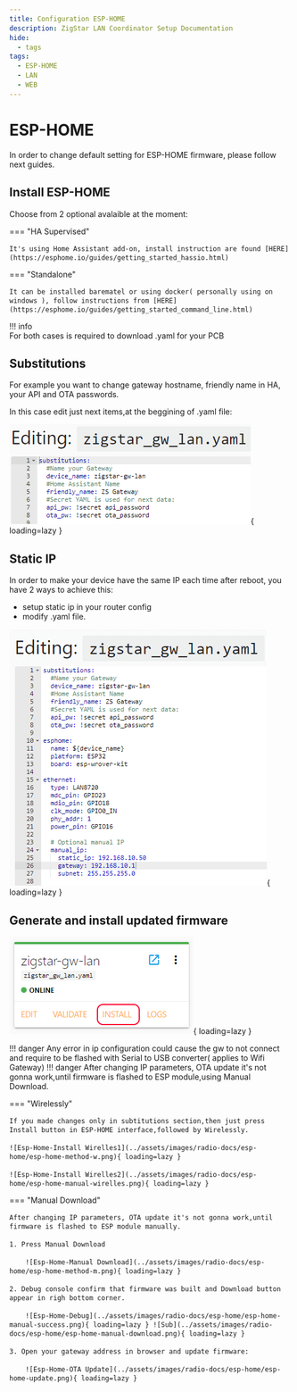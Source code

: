 ```yaml
---
title: Configuration ESP-HOME
description: ZigStar LAN Coordinator Setup Documentation
hide:
  - tags
tags:
  - ESP-HOME
  - LAN
  - WEB
---
```


# ESP-HOME

In order to change default setting for ESP-HOME firmware, please follow next guides.

## Install ESP-HOME 

Choose from 2 optional avalaible at the moment:

=== "HA Supervised"

	It's using Home Assistant add-on, install instruction are found [HERE](https://esphome.io/guides/getting_started_hassio.html)
	
=== "Standalone"

	It can be installed barematel or using docker( personally using on windows ), follow instructions from [HERE](https://esphome.io/guides/getting_started_command_line.html)
	
!!! info	
	For both cases is required to download .yaml for your PCB

## Substitutions

For example you want to change gateway hostname, friendly name in HA, your API and OTA passwords.

In this case edit just next items,at the beggining of .yaml file:

![Esp-Home-Edit](../assets/images/radio-docs/esp-home/esp-home-sub.png){ loading=lazy }

## Static IP

In order to make your device have the same IP each time after reboot, you have 2 ways to achieve this: 

- setup static ip in your router config 
- modify .yaml file.

![Esp-Home-Static IP](../assets/images/radio-docs/esp-home/esp-home-static.png){ loading=lazy }

## Generate and install updated firmware

![Esp-Home-Install](../assets/images/radio-docs/esp-home/esp-home-install.png){ loading=lazy }


!!! danger
	Any error in ip configuration could cause the gw to not connect and require to be flashed with Serial to USB converter( applies to Wifi Gateway)
!!! danger
	After changing IP parameters, OTA update it's not gonna work,until firmware is flashed to ESP module,using Manual Download.
		
=== "Wirelessly"

	If you made changes only in subtitutions section,then just press Install button in ESP-HOME interface,followed by Wirelessly.
	
	![Esp-Home-Install Wirelles1](../assets/images/radio-docs/esp-home/esp-home-method-w.png){ loading=lazy }
	
	![Esp-Home-Install Wirelles2](../assets/images/radio-docs/esp-home/esp-home-manual-wirelles.png){ loading=lazy }
	
=== "Manual Download"

	After changing IP parameters, OTA update it's not gonna work,until firmware is flashed to ESP module manually.
	
	1. Press Manual Download
	
		![Esp-Home-Manual Download](../assets/images/radio-docs/esp-home/esp-home-method-m.png){ loading=lazy }
	
	2. Debug console confirm that firmware was built and Download button appear in righ bottom corner.
	
		![Esp-Home-Debug](../assets/images/radio-docs/esp-home/esp-home-manual-success.png){ loading=lazy } ![Sub](../assets/images/radio-docs/esp-home/esp-home-manual-download.png){ loading=lazy }
	
	3. Open your gateway address in browser and update firmware:
	
		![Esp-Home-OTA Update](../assets/images/radio-docs/esp-home/esp-home-update.png){ loading=lazy }
	

